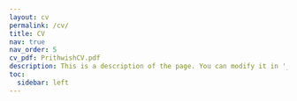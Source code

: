```yaml
---
layout: cv
permalink: /cv/
title: CV
nav: true
nav_order: 5
cv_pdf: PrithwishCV.pdf
description: This is a description of the page. You can modify it in '_pages/cv.md'. You can also change or remove the top pdf download button.
toc:
  sidebar: left
---
```

